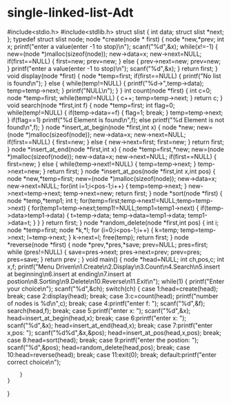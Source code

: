 # single-linked-list-Adt
#include<stdio.h>
#include<stdlib.h>
struct slist
{
    int data;
    struct slist *next;
};
typedef struct slist node;
node *create(node * first)
{
    node *new,*prev;
    int x;
    printf("enter a value(enter -1 to stop)\n");
    scanf("%d",&x);
    while(x!=-1)
    {
        new=(node *)malloc(sizeof(node));
        new->data=x;
        new->next=NULL;
        if(first==NULL)
        {
            first=new;
            prev=new;
        }
        else
        {
            prev->next=new;
            prev=new;
        }
        printf("enter a value(enter -1 to stop)\n");
        scanf("%d",&x);
    }
    return first;
}
void display(node *first)
{
    node *temp=first;
    if(first==NULL)
    {
        printf("No list is found\n");
    }
    else
    {
        while(temp!=NULL)
        {
            printf("%d->",temp->data);
            temp=temp->next;
        }
        printf("NULL\n");
    }
}
int count(node *first)
{
    int c=0;
    node *temp=first;
    while(temp!=NULL)
    {
        c++;
        temp=temp->next;
    }
    return c;
}
void search(node *first,int f)
{
    node *temp=first;
    int flag=0;
    while(temp!=NULL)
    {
        if(temp->data==f)
        {
            flag=1;
            break;
        }
        temp=temp->next;
    }
    if(flag==1)
        printf("%d Element is found\n",f);
    else
        printf("%d Element is not found\n",f);
}
node *insert_at_begin(node *first,int x)
{
    node *new;
    new=(node *)malloc(sizeof(node));
    new->data=x;
    new->next=NULL;
    if(first==NULL)
    {
        first=new;
    }
    else
    {
        new->next=first;
        first=new;
    }
    return first;
}
node *insert_at_end(node *first,int x)
{
    node *temp=first,*new;
    new=(node *)malloc(sizeof(node));
    new->data=x;
    new->next=NULL;
    if(first==NULL)
    {
        first=new;
    }
    else
    {
        while(temp->next!=NULL)
        {
            temp=temp->next;
        }
        temp->next=new;
    }
    return first;
}
node *insert_at_pos(node *first,int x,int pos)
{
    node *new,*temp=first;
    new=(node *)malloc(sizeof(node));
    new->data=x;
    new->next=NULL;
    for(int i=1;i<pos-1;i++)
    {
        temp=temp->next;
    }
    new->next=temp->next;
    temp->next=new;
    return first;
}
node *sort(node *first)
{
    node *temp,*temp1;
    int t;
    for(temp=first;temp->next!=NULL;temp=temp->next)
    {
        for(temp1=temp->next;temp1!=NULL;temp1=temp1->next)
        {
            if(temp->data>temp1->data)
            {
                t=temp->data;
                temp->data=temp1->data;
                temp1->data=t;
            }
        }
    }
    return first;
}
node *random_delete(node *first,int pos)
{
    int i;
    node *temp=first;
    node *k,*l;
    for (i=0;i<pos-1;i++)
    {
        k=temp;
        temp=temp->next;
        l=temp->next;
    }
    k->next=l;
    free(temp);
    return first;
}
node *reverse(node *first)
{
    node *prev,*pres,*save;
    prev=NULL;
    pres=first;
    while (pres!=NULL)
    {
        save=pres->next;
        pres->next=prev;
        prev=pres;
        pres=save;
    }
    return prev ;
}
void main()
{
    node *head=NULL;
    int ch,pos,c;
    int x,f;
    printf("Menu Driven\n1.Create\n2.Display\n3.Count\n4.Search\n5.insert at beginning\n6.insert at ending\n7.insert at postion\n8.Sorting\n9.Delete\n10.Reverse\n11.Exit\n");
    while(1)
    {
        printf("Enter your choice\n");
        scanf("%d",&ch);
        switch(ch)
        {
            case 1:head=create(head);
                   break;
            case 2:display(head);
                   break;
            case 3:c=count(head);
                   printf("number of nodes is %d\n",c);
                   break;
            case 4:printf("enter f: ");
                   scanf("%d",&f);
                   search(head,f);
                   break;
            case 5:printf("enter x: ");
                   scanf("%d",&x);
                   head=insert_at_begin(head,x);
                   break;
            case 6:printf("enter x: ");
                   scanf("%d",&x);
                   head=insert_at_end(head,x);
                   break;
            case 7:printf("enter x,pos: ");
                   scanf("%d%d",&x,&pos);
                   head=insert_at_pos(head,x,pos);
                   break;
            case 8:head=sort(head);
                   break;
            case 9:printf("enter the postion: ");
                   scanf("%d",&pos);
                   head=random_delete(head,pos);
                   break;
            case 10:head=reverse(head);
                    break;
            case 11:exit(0);
                    break;
            default:printf("enter correct choice\n");
                   
        }
    }
}
